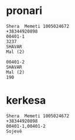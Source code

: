 # pronari

```
Shera  Memeti 1005024672
+38344920898
00401-1
3237
SHAVAR
Mal (2)

00401-2
SHAVAR
Mal (2)
190

```

# kerkesa

```
Shera  Memeti 1005024672
+38344920898
00401-1,00401-2
Sojevë

```

